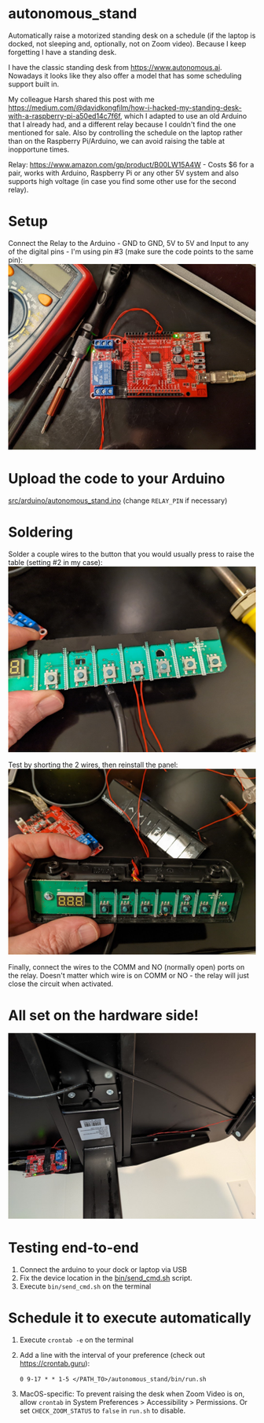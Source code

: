 # autonomous_stand

Automatically raise a motorized standing desk on a schedule (if the laptop is docked, not sleeping and, optionally, not on Zoom video). Because I keep forgetting I have a standing desk.

I have the classic standing desk from https://www.autonomous.ai. Nowadays it looks like they also offer a model that has some scheduling support built in.

My colleague Harsh shared this post with me https://medium.com/@davidkongfilm/how-i-hacked-my-standing-desk-with-a-raspberry-pi-a50ed14c7f6f, which I adapted to use an old Arduino that I already had, and a different relay because I couldn't find the one mentioned for sale. Also by controlling the schedule on the laptop rather than on the Raspberry Pi/Arduino, we can avoid raising the table at inopportune times.

Relay: https://www.amazon.com/gp/product/B00LW15A4W - Costs $6 for a pair, works with Arduino, Raspberry Pi or any other 5V system and also supports high voltage (in case you find some other use for the second relay).

# Setup

Connect the Relay to the Arduino - GND to GND, 5V to 5V and Input to any of the digital pins - I'm using pin #3 (make sure the code points to the same pin):
<img src="docs/arduino.jpg" alt="arduino" style="zoom:67%;" />

# Upload the code to your Arduino

[src/arduino/autonomous_stand.ino](src/arduino/autonomous_stand.ino) (change `RELAY_PIN` if necessary)

# Soldering

Solder a couple wires to the button that you would usually press to raise the table (setting #2 in my case): 
<img src="docs/soldering.jpg" alt="soldering" style="zoom:67%;" />

Test by shorting the 2 wires, then reinstall the panel:
<img src="docs/wiring.jpg" alt="wiring" style="zoom:67%;" />

Finally, connect the wires to the COMM and NO (normally open) ports on the relay. Doesn't matter which wire is on COMM or NO - the relay will just close the circuit when activated.

# All set on the hardware side!

<img src="docs/installed.jpg" alt="installed" style="zoom:67%;" />

# Testing end-to-end

1. Connect the arduino to your dock or laptop via USB
2. Fix the device location in the [bin/send_cmd.sh](bin/send_cmd.sh) script.
2. Execute `bin/send_cmd.sh` on the terminal

# Schedule it to execute automatically

1. Execute `crontab -e` on the terminal

2. Add a line with the interval of your preference (check out https://crontab.guru): 
   
   `0 9-17 * * 1-5 </PATH_TO>/autonomous_stand/bin/run.sh`
   
3. MacOS-specific: To prevent raising the desk when Zoom Video is on, allow `crontab` in System Preferences > Accessibility > Permissions. Or set `CHECK_ZOOM_STATUS` to `false` in `run.sh` to disable.
